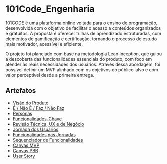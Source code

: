# 101Code_Engenharia
101CODE é uma plataforma online voltada para o ensino de programação, desenvolvida com o objetivo de facilitar o acesso a conteúdos organizados e gratuitos. A proposta é oferecer trilhas de aprendizado estruturadas, com elementos de gamificação e certificação, tornando o processo de estudo mais motivador, acessível e eficiente.

O projeto foi planejado com base na metodologia Lean Inception, que guiou a descoberta das funcionalidades essenciais do produto, com foco em atender às reais necessidades dos usuários. Através dessa abordagem, foi possível definir um MVP alinhado com os objetivos do público-alvo e com valor perceptível desde a primeira entrega.

## Artefatos

- [Visão do Produto](visao_produto.md)
- [É / Não É / Faz / Não Faz](e_nao_e_faz_nao_faz.md)
- [Personas](personas.md)
- [Funcionalidades-Chave](funcionalidades.md)
- [Revisão Técnica, UX e de Negócio](revisao_ux_negocio.md)
- [Jornada dos Usuários](jornada_usuarios.md)
- [Funcionalidades nas Jornadas](funcionalidades_nas_jornadas.md)
- [Sequenciador de Funcionalidades](sequenciador_funcionalidades.md)
- [Canvas MVP](canvas_mvp.md)
- [Canvas PBB](canvas_pbb.md)
- [User Story](user_story.md)
